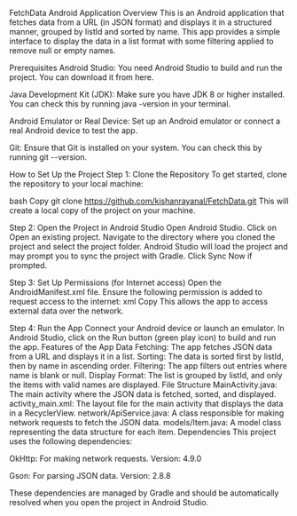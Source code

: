 FetchData Android Application
Overview
This is an Android application that fetches data from a URL (in JSON format) and displays it in a structured manner, grouped by listId and sorted by name. This app provides a simple interface to display the data in a list format with some filtering applied to remove null or empty names.

Prerequisites
Android Studio: You need Android Studio to build and run the project. You can download it from here.

Java Development Kit (JDK): Make sure you have JDK 8 or higher installed. You can check this by running java -version in your terminal.

Android Emulator or Real Device: Set up an Android emulator or connect a real Android device to test the app.

Git: Ensure that Git is installed on your system. You can check this by running git --version.

How to Set Up the Project
Step 1: Clone the Repository
To get started, clone the repository to your local machine:

bash
Copy
git clone https://github.com/kishanrayanal/FetchData.git
This will create a local copy of the project on your machine.

Step 2: Open the Project in Android Studio
Open Android Studio.
Click on Open an existing project.
Navigate to the directory where you cloned the project and select the project folder.
Android Studio will load the project and may prompt you to sync the project with Gradle. Click Sync Now if prompted.

Step 3: Set Up Permissions (for Internet access)
Open the AndroidManifest.xml file.
Ensure the following permission is added to request access to the internet:
xml
Copy
<uses-permission android:name="android.permission.INTERNET"/>
This allows the app to access external data over the network.

Step 4: Run the App
Connect your Android device or launch an emulator.
In Android Studio, click on the Run button (green play icon) to build and run the app.
Features of the App
Data Fetching: The app fetches JSON data from a URL and displays it in a list.
Sorting: The data is sorted first by listId, then by name in ascending order.
Filtering: The app filters out entries where name is blank or null.
Display Format: The list is grouped by listId, and only the items with valid names are displayed.
File Structure
MainActivity.java: The main activity where the JSON data is fetched, sorted, and displayed.
activity_main.xml: The layout file for the main activity that displays the data in a RecyclerView.
network/ApiService.java: A class responsible for making network requests to fetch the JSON data.
models/Item.java: A model class representing the data structure for each item.
Dependencies
This project uses the following dependencies:

OkHttp: For making network requests.
Version: 4.9.0

Gson: For parsing JSON data.
Version: 2.8.8

These dependencies are managed by Gradle and should be automatically resolved when you open the project in Android Studio.

